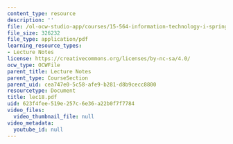 ```yaml
---
content_type: resource
description: ''
file: /ol-ocw-studio-app/courses/15-564-information-technology-i-spring-2003/623f4fee519e257c6e36a22b0f7f7784_lec18.pdf
file_size: 326232
file_type: application/pdf
learning_resource_types:
- Lecture Notes
license: https://creativecommons.org/licenses/by-nc-sa/4.0/
ocw_type: OCWFile
parent_title: Lecture Notes
parent_type: CourseSection
parent_uid: cea747e0-5c58-afe9-b281-d8b9cecc8800
resourcetype: Document
title: lec18.pdf
uid: 623f4fee-519e-257c-6e36-a22b0f7f7784
video_files:
  video_thumbnail_file: null
video_metadata:
  youtube_id: null
---
```

